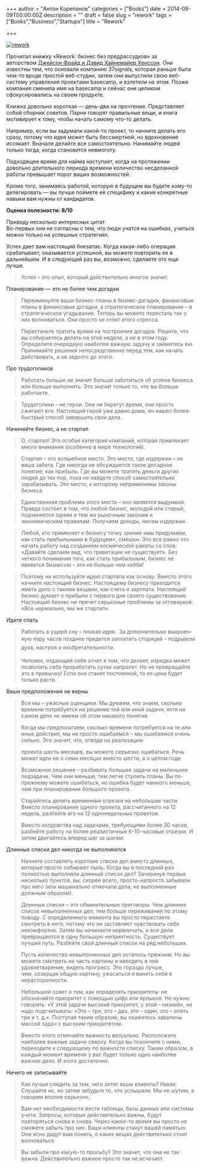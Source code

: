 +++
author = "Антон Корепанов"
categories = ["Books"]
date = 2014-08-09T00:00:00Z
description = ""
draft = false
slug = "rework"
tags = ["Books","Business","Startups"]
title = "Rework"

+++


[![rework](http://res.cloudinary.com/ampersd/image/upload/v1467022946/rework_fssvq6.jpg)  
](http://res.cloudinary.com/ampersd/image/upload/v1467022946/rework_fssvq6.jpg)

Прочитал книжку «Rework: бизнес без предрассудков» за авторством [Джейсон Фрайд и Дэвид Хайнемайер Хенссон](http://www.mann-ivanov-ferber.ru/authors/jason_david/). Они известны тем, что основали компанию 37signals, которая раньше была чем-то вроде простой веб-студии, затем они выпустили свою веб-систему управления проектами basecamp, и взлетели на этом. Позже компания сменила имя на basecamp и сейчас они целиком сфокусировались на своем продукте.

Книжка довольно короткая — день-два на прочтение. Представляет собой сборник советов. Парни говорят правильные вещи, и книга мотивирует к тому, чтобы начать самому что-то делать.

Например, если вы задумали какой-то проект, то начните делать его сразу, потому что идея может быть бессмертной, но вдохновение иссякает. Вначале делайте все самостоятельно. Нанимайте людей только тогда, когда становится невмоготу.

Подходящее время для найма наступает, когда на протяжении довольно длительного периода времени количество несделанной работы превышает порог ваших возможностей. 

Кроме того, занимаясь работой, которую в будущем вы будете кому-то делегировать — вы лучше поймете её специфику и какие конкретные навыки вам нужны от кандидатов.

**Оценка полезности: 8/10**

Приведу несколько интересных цитат:  
 Во-первых они не согласны с тем, что люди учатся на ошибках, учиться можно только на успешных стратегиях.

Успех дает вам настоящий боезапас. Когда какая-либо операция срабатывает, оказывается успешной, вы можете повторить ее в дальнейшем. И в следующий раз вы, возможно, сделаете это еще лучше.

> Успех – это опыт, который действительно многое значит.

Планирование — это не более чем догадки

> Переименуйте ваши бизнес-планы в бизнес-догадки, финансовые планы в финансовые догадки, а стратегическое планирование – в стратегическое угадывание. Теперь вы можете перестать так о них волноваться. Они просто не стоят этого стресса.
 
> Перестаньте тратить время на построение догадок. Решите, что вы собираетесь делать на этой неделе, а не в этом году. Определите очередную наиболее важную задачу и займитесь ею. Принимайте решения непосредственно перед тем, как начать действовать, а не задолго до этого.

Про трудоголиков

> Работать больше не значит больше заботиться об успехе бизнеса или больше выполнять. Это значит только то, что вы больше работаете.

> Трудоголики – не герои. Они не берегут время, они просто сжигают его. Настоящий герой уже давно дома, он нашел более быстрый способ завершить свои дела.

Начинайте бизнес, а не стартап

> О, стартап! Это особая категория компаний, которая привлекает много внимания (особенно в мире технологий).

> Стартап – это волшебное место. Это место, где издержки – не ваша забота. Где никогда не обсуждается такое досадное понятие, как прибыль. Где вы можете тратить деньги других людей до тех пор, пока не найдете способ самостоятельно зарабатывать. Это место, к которому неприменимы законы бизнеса.

> Единственная проблема этого места – оно является выдумкой. Правда состоит в том, что любой бизнес, молодой или старый, подчиняется одним и тем же рыночным законам и экономическим правилам. Получаем доходы, несем издержки.

> Любой, кто применяет к бизнесу точку зрения «мы придумаем, как стать прибыльными в будущем», смешон. Это все равно что начать работу над созданием космической ракеты со слов: «Давайте сделаем вид, что гравитации не существует». Без четкого понимания того, как стать прибыльным, бизнес не является бизнесом – это не больше чем хобби!

> Поэтому не используйте идею стартапа как основу. Вместо этого начните настоящий <span lang="ru">бизнес. Настоящему бизнесу приходится иметь дело с такими вещами, как счета и зарплата. Настоящий бизнес думает о прибыли с первого дня своего существования. Настоящий бизнес не прячет серьезные проблемы за отговоркой: </span><span lang="en-US">«</span><span lang="ru">Все нормально, мы же стартап</span><span lang="en-US">». </span>

Идите спать

> <span lang="ru">Работать в ущерб сну – плохая идея. </span><span lang="en-US"> </span><span lang="ru">За дополнительно выкроенную пару часов позднее </span><span style="line-height: 1.625;">придется заплатить сторицей – подрывом духа, настроя и изобретательности.</span>
> 
> Человек, отдающий себе отчет в том, что делает, изредка может позволить себе проработать сутки напролет. Но не превращайте это в привычку! Если она станет постоянной, то ее цена будет только расти.

Ваши предположения не верны

> Все мы – ужасные оценщики. Мы думаем, что знаем, сколько времени потребуется на решение той или иной задачи, хотя на самом деле не имеем об этом никакого понятия.
> 
> Когда мы предполагаем, сколько времени потребуется на те или иные действия, мы не просто ошибаемся – мы ошибаемся очень сильно. Это значит, что, отводя на реализацию
> 
> проекта шесть месяцев, вы можете серьезно ошибаться. Речь может идти не о семи месяцах вместо шести, а о целом годе.
> 
> Возможное решение – разбивать большие задачи на маленькие подзадачи. Чем они меньше, тем легче строить планы. Вы по-прежнему можете ошибаться, но ошибка будет намного меньше, чем при планировании большого проекта.
> 
> Старайтесь делить временн́ые отрезки на небольшие части. Вместо планирования одного проекта, рассчитанного на 12 недель, разбейте его на 12 однонедельных проектов.
> 
> Вместо колдовства над задачами, требующими более 30 часов, разбейте работу на более реалистичные 6-10-часовые отрезки. И затем двигайтесь вперед шаг за шагом.

Длинные списки дел никогда не выполняются

> Начните составлять короткие списки дел вместо длинных, которые просто собирают пыль. Когда вы в последний раз полностью выполняли длинный список дел? Зачеркнув первые несколько пунктов, вы, скорее всего, просто-напросто забывали про него (или машинально отмечали дела, не выполненные должным образом).
> 
> Длинные списки – это обвинительные приговоры. Чем длиннее список невыполненных дел, тем больше переживаний по этому поводу. С определенного момента вы просто перестаете смотреть в него, потому что он заставляет чувствовать себя некомфортно. Затем вы начинаете нервничать, и все дела превращаются в одну большую неприятность. Существует лучший путь. Разбейте свой длинный список на ряд небольших.
> 
> Пусть количество невыполненных дел осталось прежним. Но вы можете смотреть на часть картины и находить в ней удовлетворение, видеть прогресс. Это гораздо лучше, чем, созерцая общую картину, ужасаться и винить себя в нерасторопности.
> 
> Небольшой совет о том, как определять приоритеты: не обозначайте приоритет с помощью цифр или ярлыков. Не нужно говорить: «У этой задачи высокий приоритет, у этой – низкий», не надо подсчитывать: «Это – три, это – два, это – один, это – опять три и т. д.». Поступая таким образом, вы окажетесь завалены массой задач с высоким приоритетом.
> 
> Вместо этого отмечайте важность визуально. Расположите наиболее важные задачи сверху. Когда вы покончите с ними, переходите к следующему по важности списку. Таким образом, в каждый момент времени у вас будет только одно наиболее важное дело. И этого достаточно.

Ничего не записывайте

> Как лучше следить за тем, чего хотят ваши клиенты? Никак. Слушайте их, но затем забудьте то, что услышали. Мы не шутим, а говорим вполне серьезно.
> 
> Вам нет необходимости вести таблицы, базы данных или системы учета. Запросы, которые действительно важны, будут повторяться снова и снова. Через какое-то время вы просто не сможете забыть про них. Ваши клиенты станут вашей памятью. Они ясно дадут вам понять, о каких вещах действительно стоит волноваться.
> 
> Вы забыли про какую-то просьбу? Это значит, что она не так важна. Действительно важное просто так не исчезает.


